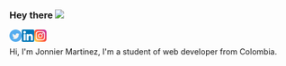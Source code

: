 ### Hey there <img src="https://media.giphy.com/media/hvRJCLFzcasrR4ia7z/giphy.gif" width="25px">
<a href="https://twitter.com/JonnierMar">
  <img align="left" alt="Abhishek Naidu | Twitter" width="22px" src="https://github.com/jonniermartinez/jonniermartinez/blob/main/145812.png?raw=true" />
</a>
<a href="https://www.linkedin.com/in/jonnier-alejandro-martinez-sanchez/">
  <img align="left" alt="Abhishek's LinkedIN" width="22px" src="https://github.com/jonniermartinez/jonniermartinez/blob/main/174857.png?raw=true" />
</a>
<a href="https://www.instagram.com/jonnier_martinez/">
  <img align="left" alt="Abhishek's Spotify" width="22px" src="https://github.com/jonniermartinez/jonniermartinez/blob/main/instagram.png?raw=true" />
</a>



<br />

Hi, I'm Jonnier Martinez, I'm a  student of web developer from Colombia.


  
  

